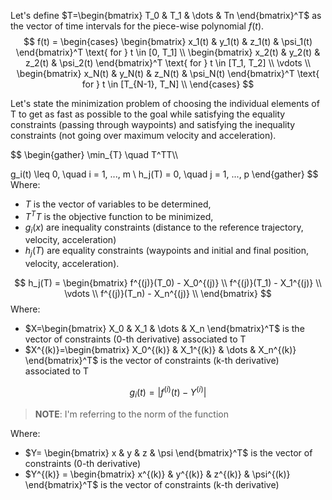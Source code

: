 Let's define $T=\begin{bmatrix} T_0 & T_1 & \dots & Tn \end{bmatrix}^T$ as the vector of time intervals for the piece-wise polynomial $f(t)$.
$$
f(t) = \begin{cases} 
\begin{bmatrix} x_1(t) & y_1(t) & z_1(t) & \psi_1(t) \end{bmatrix}^T  \text{ for } t \in [0,  T_1] \\
\begin{bmatrix} x_2(t) & y_2(t) & z_2(t) & \psi_2(t) \end{bmatrix}^T  \text{ for } t \in [T_1,  T_2] \\
\vdots \\
\begin{bmatrix} x_N(t) & y_N(t) & z_N(t) & \psi_N(t) \end{bmatrix}^T  \text{ for } t \in [T_{N-1},  T_N] \\
\end{cases}
$$

Let's state the minimization problem of choosing the individual elements of T to get as fast as possible to the goal while satisfying the equality constraints (passing through waypoints) and satisfying the inequality constraints (not going over maximum velocity and acceleration).

$$
\begin{gather}
\min_{T} \quad T^TT\\\\


g_i(t) \leq 0, \quad i = 1, ..., m \\
h_j(T) = 0, \quad j = 1, ..., p
\end{gather}
$$
Where:

- $T$ is the vector of variables to be determined,
- $T^TT$ is the objective function to be minimized,
- $g_i(x)$ are inequality constraints (distance to the reference trajectory, velocity, acceleration)
- $h_j(T)$ are equality constraints (waypoints and initial and final position, velocity, acceleration).


$$
h_j(T) = \begin{bmatrix}
	f^{(j)}(T_0) - X_0^{(j)} \\
	f^{(j)}(T_1) - X_1^{(j)} \\
			\vdots \\	
	f^{(j)}(T_n) - X_n^{(j)} \\
\end{bmatrix}
$$
Where:

- $X=\begin{bmatrix} X_0 & X_1 & \dots & X_n \end{bmatrix}^T$ is the vector of constraints (0-th derivative) associated to T
- $X^{(k)}=\begin{bmatrix} X_0^{(k)} & X_1^{(k)} & \dots & X_n^{(k)} \end{bmatrix}^T$ is the vector of constraints (k-th derivative) associated to T

$$
g_i(t) = |f^{(i)}(t) - Y^{(i)}|
$$
> **NOTE**: I'm referring to the norm of the function

Where:

- $Y= \begin{bmatrix} x & y & z & \psi \end{bmatrix}^T$ is the vector of constraints (0-th derivative)
- $Y^{(k)} = \begin{bmatrix} x^{(k)} & y^{(k)} & z^{(k)} & \psi^{(k)} \end{bmatrix}^T$ is the vector of constraints (k-th derivative)


